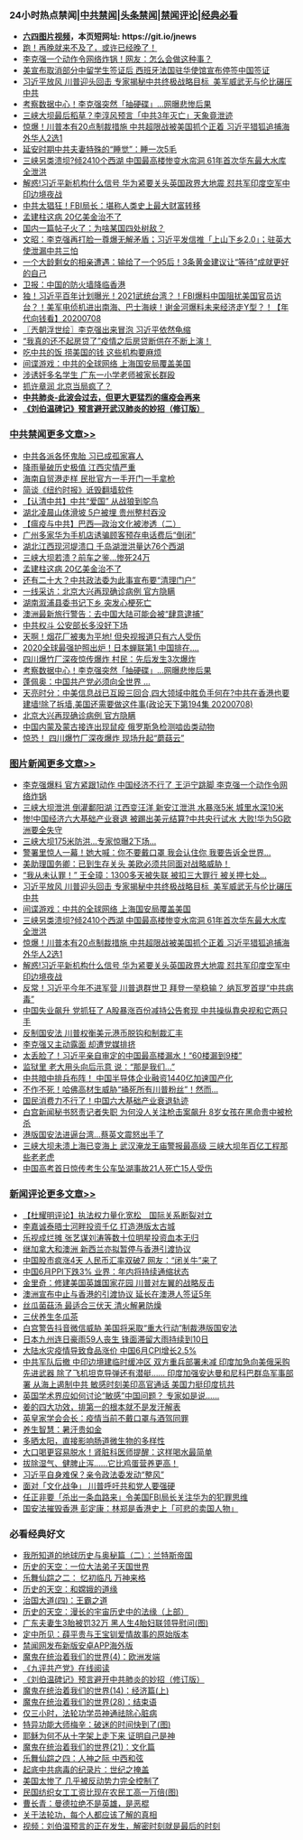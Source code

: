 <div id="tt">
<h3>24小时热点禁闻|<a href="#%E4%B8%AD%E5%85%B1%E7%A6%81%E9%97%BB%E6%9B%B4%E5%A4%9A%E6%96%87%E7%AB%A0">中共禁闻</a>|<a href="#%E5%9B%BE%E7%89%87%E6%96%B0%E9%97%BB%E6%9B%B4%E5%A4%9A%E6%96%87%E7%AB%A0">头条禁闻</a>|<a href="#%E6%96%B0%E9%97%BB%E8%AF%84%E8%AE%BA%E6%9B%B4%E5%A4%9A%E6%96%87%E7%AB%A0">禁闻评论|<a href="#%E5%BF%85%E7%9C%8B%E7%BB%8F%E5%85%B8%E5%A5%BD%E6%96%87">经典必看</a></h3>
<ul>
<li><b><a href="http://d1.bdrive.tk/64.mp4" target="_blank">六四图片视频</a>，本页短网址: https://git.io/jnews</b></li>
<li><a href="https://github.com/fqnews/bnews/blob/master/bannedvideo/20200708/1357769.md">跑！再晚就来不及了，或许已经晚了！</a></li>
<li><a href="https://github.com/fqnews/bnews/blob/master/cnnews/20200709/1357958.md">李克强一个动作令网络炸锅！网友：怎么会做这种事？</a></li>
<li><a href="https://github.com/fqnews/bnews/blob/master/comments/20200709/1357857.md">美宣布取消部分中留学生签证后 西班牙法国驻华使馆宣布停签中国签证</a></li>
<li><a href="https://github.com/fqnews/bnews/blob/master/topimagenews/20200709/1357895.md">习近平放风 川普迎头回击 专家揭秘中共终极战略目标  美军威武无与伦比碾压中共</a></li>
<li><a href="https://github.com/fqnews/bnews/blob/master/cbnews/20200709/1358066.md">考察数据中心！李克强突然「抽硬碟」…网曝悲惨后果</a></li>
<li><a href="https://github.com/fqnews/bnews/blob/master/cbnews/20200709/1358013.md">三峡大坝最后稻草？李淳风预言「中共3年灭亡」天象竟泄迹</a></li>
<li><a href="https://github.com/fqnews/bnews/blob/master/topimagenews/20200708/1357762.md">惊爆！川普本有20点制裁措施 中共超限战被美国抓个正着 习近平猎狐追捕海外华人2选1</a></li>
<li><a href="https://github.com/fqnews/bnews/blob/master/lifebaike/20200709/1357892.md">延安时期中共夫妻特殊的“睡觉”：睡一次5毛</a></li>
<li><a href="https://github.com/fqnews/bnews/blob/master/topimagenews/20200708/1357792.md">三峡另类溃坝?倾2410个西湖 中国最高楼惨变水帘洞 61年首次华东最大水库全泄洪</a></li>
<li><a href="https://github.com/fqnews/bnews/blob/master/topimagenews/20200708/1357753.md">解惑!习近平新机构什么信号 华为紧要关头英国政界大地震 怼共军印度空军中印边境夜战</a></li>
<li><a href="https://github.com/fqnews/bnews/blob/master/cnnews/20200709/1357995.md">中共太猖狂！FBI局长：堪称人类史上最大财富转移</a></li>
<li><a href="https://github.com/fqnews/bnews/blob/master/cbnews/20200709/1358153.md">孟建柱这病 20亿美金治不了</a></li>
<li><a href="https://github.com/fqnews/bnews/blob/master/comments/20200709/1358000.md">国内一篇帖子火了：为啥某国四处树敌？</a></li>
<li><a href="https://github.com/fqnews/bnews/blob/master/cbnews/20200709/1357912.md">文昭：李克强再打脸一尊爆无解矛盾；习近平发信推「上山下乡2.0」；驻英大使泄漏中共三怕</a></li>
<li><a href="https://github.com/fqnews/bnews/blob/master/comments/20200709/1357828.md">一个大龄剩女的相亲遭遇：输给了一个95后！3条黄金建议让“等待”成就更好的自己</a></li>
<li><a href="https://github.com/fqnews/bnews/blob/master/cbnews/20200709/1357838.md">卫报：中国的防火墙降临香港</a></li>
<li><a href="https://github.com/fqnews/bnews/blob/master/taiwannews/20200708/1357730.md">独！习近平百年计划曝光！2021武统台湾？！FBI爆料中国阻扰美国官员访台？！美军电侦机进出南海、巴士海峡！谢金河爆料未来经济走Y型？！【年代向钱看】20200708</a></li>
<li><a href="https://github.com/fqnews/bnews/blob/master/ssgc/20200709/1357878.md">〖兲朝浮世绘〗李克强出来冒泡 习近平依然龟缩</a></li>
<li><a href="https://github.com/fqnews/bnews/blob/master/cnnews/20200709/1357832.md">“我真的还不起房贷了”疫情之后房贷断供在不断上演！</a></li>
<li><a href="https://github.com/fqnews/bnews/blob/master/cnnews/20200709/1357859.md">吃中共的饭 捞美国的钱 这些机构要麻烦</a></li>
<li><a href="https://github.com/fqnews/bnews/blob/master/topimagenews/20200709/1357813.md">间谍游戏：中共的全球网络 上海国安局覆盖美国</a></li>
<li><a href="https://github.com/fqnews/bnews/blob/master/cbnews/20200709/1357824.md">涉诱奸多名学生 广东一小学老师被家长群殴</a></li>
<li><a href="https://github.com/fqnews/bnews/blob/master/headline/20200709/1357918.md">抓许章润 北京当局疯了？</a></li>
<li><b><a href="https://github.com/fqnews/bnews/blob/master/comments/20200211/1275071.md" target="_blank">中共肺炎-此波会过去，但更大更猛烈的瘟疫会再来</a></b></li>
<li><b><a href="https://github.com/fqnews/bnews/blob/master/comments/20200207/1272816.md" target="_blank">《刘伯温碑记》预言避开武汉肺炎的妙招（修订版）</a></b></li>
</ul>
</div>

<div class="catlist">
<h3><a href="https://github.com/fqnews/bnews/blob/master/cbnews/" target="_blank">中共禁闻</a><span><a href="https://github.com/fqnews/bnews/blob/master/cbnews/" target="_blank" rel="nofollow">更多文章>></a></span></h3>
<ul>
<li><a href="https://github.com/fqnews/bnews/blob/master/cbnews/20200709/1358230.md" target="_blank">中共各派各怀鬼胎 习已成孤家寡人</a></li>
<li><a href="https://github.com/fqnews/bnews/blob/master/cbnews/20200709/1358222.md" target="_blank">降雨量破历史极值 江西灾情严重</a></li>
<li><a href="https://github.com/fqnews/bnews/blob/master/cbnews/20200709/1358221.md" target="_blank">海南自贸港走样 民批官方一手开门一手拿枪</a></li>
<li><a href="https://github.com/fqnews/bnews/blob/master/cbnews/20200709/1358219.md" target="_blank">简谈《纽约时报》诋毁翻墙软件</a></li>
<li><a href="https://github.com/fqnews/bnews/blob/master/cbnews/20200709/1358216.md" target="_blank">【认清中共】中共“爱国” 从战狼到鸵鸟</a></li>
<li><a href="https://github.com/fqnews/bnews/blob/master/cbnews/20200709/1358190.md" target="_blank">湖北凌晨山体滑坡 5户被埋 贵州整村吞没</a></li>
<li><a href="https://github.com/fqnews/bnews/blob/master/cbnews/20200709/1358132.md" target="_blank">【瘟疫与中共】巴西—政治文化被渗透（二）</a></li>
<li><a href="https://github.com/fqnews/bnews/blob/master/cbnews/20200709/1358182.md" target="_blank">广州多家华为手机店诱骗顾客预存电话费后“倒闭”</a></li>
<li><a href="https://github.com/fqnews/bnews/blob/master/cbnews/20200709/1358179.md" target="_blank">湖北江西现河堤溃口 千岛湖泄洪量达76个西湖</a></li>
<li><a href="https://github.com/fqnews/bnews/blob/master/cbnews/20200709/1358178.md" target="_blank">三峡大坝若溃？前车之鉴…惨死24万</a></li>
<li><a href="https://github.com/fqnews/bnews/blob/master/cbnews/20200709/1358153.md" target="_blank">孟建柱这病 20亿美金治不了</a></li>
<li><a href="https://github.com/fqnews/bnews/blob/master/cbnews/20200709/1358140.md" target="_blank">还有二十大？中共政法委为此事宣布要“清理门户”</a></li>
<li><a href="https://github.com/fqnews/bnews/blob/master/cbnews/20200709/1358139.md" target="_blank">一线采访：北京大兴再现确诊病例 官方隐瞒</a></li>
<li><a href="https://github.com/fqnews/bnews/blob/master/cbnews/20200709/1358138.md" target="_blank">湖南溆浦县委书记下乡 突发心梗死亡</a></li>
<li><a href="https://github.com/fqnews/bnews/blob/master/cbnews/20200709/1358100.md" target="_blank">澳洲最新旅行警告：去中国大陆可能会被“肆意逮捕”</a></li>
<li><a href="https://github.com/fqnews/bnews/blob/master/cbnews/20200709/1358082.md" target="_blank">中共权斗 公安部长多没好下场</a></li>
<li><a href="https://github.com/fqnews/bnews/blob/master/cbnews/20200709/1358081.md" target="_blank">天啊！烟花厂被夷为平地! 但央视报道只有六人受伤</a></li>
<li><a href="https://github.com/fqnews/bnews/blob/master/cbnews/20200709/1358080.md" target="_blank">2020全球最强护照出炉！日本蝉联第1 中国排在….</a></li>
<li><a href="https://github.com/fqnews/bnews/blob/master/cbnews/20200709/1358079.md" target="_blank">四川爆竹厂深夜惊传爆炸 村民：先后发生3次爆炸</a></li>
<li><a href="https://github.com/fqnews/bnews/blob/master/cbnews/20200709/1358066.md" target="_blank">考察数据中心！李克强突然「抽硬碟」…网曝悲惨后果</a></li>
<li><a href="https://github.com/fqnews/bnews/blob/master/cbnews/20200709/1358065.md" target="_blank">蓬佩奥：中国共产党必须向全世界 &#8230;</a></li>
<li><a href="https://github.com/fqnews/bnews/blob/master/cbnews/20200709/1358061.md" target="_blank">天亮时分：中美信息战已互殴三回合,四大领域中胜负手何在?中共在香港也要建墙!除了拆墙,美国还需要做这件事(政论天下第194集 20200708)</a></li>
<li><a href="https://github.com/fqnews/bnews/blob/master/cbnews/20200709/1358033.md" target="_blank">北京大兴再现确诊病例 官方隐瞒</a></li>
<li><a href="https://github.com/fqnews/bnews/blob/master/cbnews/20200709/1358016.md" target="_blank">中国内蒙及蒙古接连出现鼠疫 俄罗斯急检测啮齿类动物</a></li>
<li><a href="https://github.com/fqnews/bnews/blob/master/cbnews/20200709/1358014.md" target="_blank">惊恐！ 四川爆竹厂深夜爆炸 现场升起“蘑菇云”</a></li>

</ul>
</div>
<div class="catlist">
<h3><a href="https://github.com/fqnews/bnews/blob/master/topimagenews/" target="_blank">图片新闻</a><span><a href="https://github.com/fqnews/bnews/blob/master/topimagenews/" target="_blank" rel="nofollow">更多文章>></a></span></h3>
<ul>
<li><a href="https://github.com/fqnews/bnews/blob/master/topimagenews/20200709/1358239.md" target="_blank">李克强爆料 官方紧跟1动作 中国经济不行了 王沪宁跳脚 李克强一个动作令网络炸锅</a></li>
<li><a href="https://github.com/fqnews/bnews/blob/master/topimagenews/20200709/1358233.md" target="_blank">三峡大坝泄洪 倒灌鄱阳湖 江西变汪洋 新安江泄洪 水暴涨5米 城里水深10米</a></li>
<li><a href="https://github.com/fqnews/bnews/blob/master/topimagenews/20200709/1358187.md" target="_blank">惨!中国经济六大基础产业衰退 被踢出美元结算?中共央行试水 大败!华为5G欧洲要全失守</a></li>
<li><a href="https://github.com/fqnews/bnews/blob/master/topimagenews/20200709/1358165.md" target="_blank">三峡大坝175米防洪…专家惊曝2下场&#8230;</a></li>
<li><a href="https://github.com/fqnews/bnews/blob/master/topimagenews/20200709/1358137.md" target="_blank">警署里惊人一幕！她大喊：你不要戴口罩 我会认住你 我要告诉全世界…</a></li>
<li><a href="https://github.com/fqnews/bnews/blob/master/topimagenews/20200709/1358136.md" target="_blank">美助理国务卿：已到生存关头 美欧必须共同面对战略威胁！</a></li>
<li><a href="https://github.com/fqnews/bnews/blob/master/topimagenews/20200709/1358078.md" target="_blank">“我从未认罪！” 王全璋：1300多天被失联 被扣三大罪行 被关押七处…</a></li>
<li><a href="https://github.com/fqnews/bnews/blob/master/topimagenews/20200709/1357895.md" target="_blank">习近平放风 川普迎头回击 专家揭秘中共终极战略目标  美军威武无与伦比碾压中共</a></li>
<li><a href="https://github.com/fqnews/bnews/blob/master/topimagenews/20200709/1357813.md" target="_blank">间谍游戏：中共的全球网络 上海国安局覆盖美国</a></li>
<li><a href="https://github.com/fqnews/bnews/blob/master/topimagenews/20200708/1357792.md" target="_blank">三峡另类溃坝?倾2410个西湖 中国最高楼惨变水帘洞 61年首次华东最大水库全泄洪</a></li>
<li><a href="https://github.com/fqnews/bnews/blob/master/topimagenews/20200708/1357762.md" target="_blank">惊爆！川普本有20点制裁措施 中共超限战被美国抓个正着 习近平猎狐追捕海外华人2选1</a></li>
<li><a href="https://github.com/fqnews/bnews/blob/master/topimagenews/20200708/1357753.md" target="_blank">解惑!习近平新机构什么信号 华为紧要关头英国政界大地震 怼共军印度空军中印边境夜战</a></li>
<li><a href="https://github.com/fqnews/bnews/blob/master/topimagenews/20200708/1357682.md" target="_blank">反常！习近平今年不进军营 川普退群世卫 拜登一举稳输？ 纳瓦罗首提“中共病毒”</a></li>
<li><a href="https://github.com/fqnews/bnews/blob/master/topimagenews/20200708/1357633.md" target="_blank">中国失业飙升 党抓狂了 A股暴涨百份减持公告套现 中共操纵靠央视和它两只手</a></li>
<li><a href="https://github.com/fqnews/bnews/blob/master/topimagenews/20200708/1357608.md" target="_blank">反制国安法 川普权衡美元港币脱钩和制裁汇丰</a></li>
<li><a href="https://github.com/fqnews/bnews/blob/master/topimagenews/20200708/1357565.md" target="_blank">李克强又主动露面 却遭党媒排挤</a></li>
<li><a href="https://github.com/fqnews/bnews/blob/master/topimagenews/20200708/1357554.md" target="_blank">太丢脸了！习近平亲自审定的中国最高楼漏水！“60楼漏到9楼”</a></li>
<li><a href="https://github.com/fqnews/bnews/blob/master/topimagenews/20200708/1357528.md" target="_blank">监狱里 老大用头向后示意 说：“那是我们&#8230;”</a></li>
<li><a href="https://github.com/fqnews/bnews/blob/master/topimagenews/20200708/1357527.md" target="_blank">中共暗中排兵布阵！ 中国半导体企业融资1440亿加速国产化</a></li>
<li><a href="https://github.com/fqnews/bnews/blob/master/topimagenews/20200708/1357429.md" target="_blank">不作不死！哈佛高材生威胁“捅死所有川普粉丝”！然而…</a></li>
<li><a href="https://github.com/fqnews/bnews/blob/master/topimagenews/20200708/1357406.md" target="_blank">国民消费力不行了！中国六大基础产业衰退轨迹</a></li>
<li><a href="https://github.com/fqnews/bnews/blob/master/topimagenews/20200708/1357366.md" target="_blank">白宫新闻秘书怒责记者失职 为何没人关注枪击案飙升 8岁女孩在黑命贵中被枪杀</a></li>
<li><a href="https://github.com/fqnews/bnews/blob/master/topimagenews/20200707/1357259.md" target="_blank">港版国安法进逼台湾&#8230;蔡英文震怒出手了</a></li>
<li><a href="https://github.com/fqnews/bnews/blob/master/topimagenews/20200707/1357254.md" target="_blank">三峡大坝未溃上海已变海上 武汉淹龙王庙警报最高级 三峡大坝年百亿工程那些老老虎</a></li>
<li><a href="https://github.com/fqnews/bnews/blob/master/topimagenews/20200707/1357206.md" target="_blank">中国高考首日惊传考生公车坠湖事故21人死亡15人受伤</a></li>

</ul>
</div>
<div class="catlist">
<h3><a href="https://github.com/fqnews/bnews/blob/master/comments/" target="_blank">新闻评论</a><span><a href="https://github.com/fqnews/bnews/blob/master/comments/" target="_blank" rel="nofollow">更多文章>></a></span></h3>
<ul>
<li><a href="https://github.com/fqnews/bnews/blob/master/comments/20200709/1358234.md" target="_blank">【杜耀明评论】执法权力量化宽松　国际关系断裂对立</a></li>
<li><a href="https://github.com/fqnews/bnews/blob/master/comments/20200709/1358231.md" target="_blank">李嘉诚泰晤士河畔投资千亿 打造港版太古城</a></li>
<li><a href="https://github.com/fqnews/bnews/blob/master/comments/20200709/1358191.md" target="_blank">乐视成烂摊 张艺谋刘涛等数十位明星投资血本无归</a></li>
<li><a href="https://github.com/fqnews/bnews/blob/master/comments/20200709/1358189.md" target="_blank">继加拿大和澳洲 新西兰亦拟暂停与香港引渡协议</a></li>
<li><a href="https://github.com/fqnews/bnews/blob/master/comments/20200709/1358188.md" target="_blank">中国股市疯涨4天 人民币汇率双破7 网友：“闭关牛”来了</a></li>
<li><a href="https://github.com/fqnews/bnews/blob/master/comments/20200709/1358183.md" target="_blank">中国6月PPI下跌3% 业界：年内将持续通缩状态</a></li>
<li><a href="https://github.com/fqnews/bnews/blob/master/comments/20200709/1358176.md" target="_blank">金里奇：修建美国英雄国家花园 川普对左翼的战略反击</a></li>
<li><a href="https://github.com/fqnews/bnews/blob/master/comments/20200709/1358175.md" target="_blank">澳洲宣布中止与香港的引渡协议 延长在澳港人签证5年</a></li>
<li><a href="https://github.com/fqnews/bnews/blob/master/comments/20200709/1358174.md" target="_blank">丝瓜菌菇汤 最适合三伏天 清火解暑防燥</a></li>
<li><a href="https://github.com/fqnews/bnews/blob/master/comments/20200709/1358173.md" target="_blank">三伏养生冬瓜茶</a></li>
<li><a href="https://github.com/fqnews/bnews/blob/master/comments/20200709/1358170.md" target="_blank">白宫警告抖音微信威胁  美国将采取“重大行动”制裁港版国安法</a></li>
<li><a href="https://github.com/fqnews/bnews/blob/master/comments/20200709/1358162.md" target="_blank">日本九州连日豪雨59人丧生 锋面滞留大雨持续到10日</a></li>
<li><a href="https://github.com/fqnews/bnews/blob/master/comments/20200709/1358161.md" target="_blank">大陆水灾疫情导致食品涨价 中国6月CPI增长2.5%</a></li>
<li><a href="https://github.com/fqnews/bnews/blob/master/comments/20200709/1358160.md" target="_blank">中共军队后撤 中印边境建临时缓冲区 双方重兵部署未减 印度加急向美俄采购先进武器 除了飞机坦克导弹还有潜艇…… 印度加强安达曼和尼科巴群岛军事部署 从海上遏制中共 敏感时刻美印高官通话 美国力挺印度抗共</a></li>
<li><a href="https://github.com/fqnews/bnews/blob/master/comments/20200709/1358150.md" target="_blank">英国学术界应如何讨论“敏感”中国问题？ 专家如是说……</a></li>
<li><a href="https://github.com/fqnews/bnews/blob/master/comments/20200709/1358149.md" target="_blank">姜的四大功效，排第一的根本就不是发汗解表</a></li>
<li><a href="https://github.com/fqnews/bnews/blob/master/comments/20200709/1358148.md" target="_blank">英皇家学会会长：疫情当前不戴口罩与酒驾同罪</a></li>
<li><a href="https://github.com/fqnews/bnews/blob/master/comments/20200709/1358147.md" target="_blank">养生智慧：暑汗贵如金</a></li>
<li><a href="https://github.com/fqnews/bnews/blob/master/comments/20200709/1358146.md" target="_blank">多晒太阳，直接影响肠道微生物的多样性</a></li>
<li><a href="https://github.com/fqnews/bnews/blob/master/comments/20200709/1358145.md" target="_blank">大口喝更容易脱水！肾脏科医师提醒：这样喝水最简单</a></li>
<li><a href="https://github.com/fqnews/bnews/blob/master/comments/20200709/1358144.md" target="_blank">拔除湿气、健脾止泻……它比鸡蛋营养更高！</a></li>
<li><a href="https://github.com/fqnews/bnews/blob/master/comments/20200709/1358099.md" target="_blank">习近平自身难保？亲令政法委发动“整风”</a></li>
<li><a href="https://github.com/fqnews/bnews/blob/master/comments/20200709/1358098.md" target="_blank">面对「文化战争」 川普呼吁共和党人要强硬</a></li>
<li><a href="https://github.com/fqnews/bnews/blob/master/comments/20200709/1358097.md" target="_blank">任正非要「杀出一条血路来」令美国FBI局长关注华为的犯罪思维</a></li>
<li><a href="https://github.com/fqnews/bnews/blob/master/comments/20200709/1358096.md" target="_blank">国安法摧毁香港 彭定康：林郑是香港史上「可悲的卖国人物」</a></li>

</ul>
</div>

<div class="catlist">
<h3>必看经典好文</h3>
<ul>
<li><a href="https://github.com/fqnews/bnews/blob/master/tculture/xiulian/20170614/774347.md" target="_blank">我所知道的地球历史与奥秘篇（二）：兰特斯帝国</a></li>
<li><a href="https://github.com/fqnews/bnews/blob/master/tculture/20121025/73067.md" target="_blank">历史的天空：一位大法弟子天国世界</a></li>
<li><a href="https://github.com/fqnews/bnews/blob/master/tculture/20170711/790081.md" target="_blank">乐舞仙踪之二： 忆初临凡 万神来格</a></li>
<li><a href="https://github.com/fqnews/bnews/blob/master/cbnews/20190219/1083302.md" target="_blank">历史的天空：和嫦娥的道缘</a></li>
<li><a href="https://github.com/fqnews/bnews/blob/master/cbnews/20180310/912637.md" target="_blank">治国大道(四)：王霸之道</a></li>
<li><a href="https://github.com/fqnews/bnews/blob/master/tculture/20121025/73065.md" target="_blank">历史的天空：漫长的宇宙历史中的法缘（上部）</a></li>
<li><a href="https://github.com/fqnews/bnews/blob/master/cbnews/20200611/1343037.md" target="_blank">广东夫妻生3胎被罚32万 黑人生4胎妇联领导慰问(图)</a></li>
<li><a href="https://github.com/fqnews/bnews/blob/master/comments/20200616/1345658.md" target="_blank">定中所见：薛平贵与王宝钏爱情故事的原始版本</a></li>
<li><a href="https://github.com/fqnews/bnews/blob/master/comments/20200627/783266.md" target="_blank">禁闻网发布新版安卓APP海外版</a></li>
<li><a href="https://github.com/fqnews/bnews/blob/master/topimagenews/20180522/946266.md" target="_blank">魔鬼在统治着我们的世界(4)：欧洲发端</a></li>
<li><a href="https://github.com/fqnews/bnews/blob/master/bookonline/20131116/201057.md" target="_blank">《九评共产党》在线阅读</a></li>
<li><a href="https://github.com/fqnews/bnews/blob/master/comments/20200207/1272816.md" target="_blank">《刘伯温碑记》预言避开中共肺炎的妙招（修订版）</a></li>
<li><a href="https://github.com/fqnews/bnews/blob/master/topimagenews/20180605/953415.md" target="_blank">魔鬼在统治着我们的世界(14)：经济篇(上)</a></li>
<li><a href="https://github.com/fqnews/bnews/blob/master/comments/20181228/1054609.md" target="_blank">魔鬼在统治着我们的世界(28)：结束语</a></li>
<li><a href="https://github.com/fqnews/bnews/blob/master/health/20170626/780270.md" target="_blank">仅三小时，法轮功学员神通祛除心脏病</a></li>
<li><a href="https://github.com/fqnews/bnews/blob/master/ccpdope/20200703/1355002.md" target="_blank">特异功能大师梅辛：破迷的时间快到了(图)</a></li>
<li><a href="https://github.com/fqnews/bnews/blob/master/ccpdope/20190803/1168965.md" target="_blank">耶稣为何不从十字架上走下来 证明自己是神</a></li>
<li><a href="https://github.com/fqnews/bnews/blob/master/comments/20180802/980476.md" target="_blank">魔鬼在统治着我们的世界(21)：文化篇</a></li>
<li><a href="https://github.com/fqnews/bnews/blob/master/tculture/20190101/791144.md" target="_blank">乐舞仙踪之四：人神之际 中西和弦</a></li>
<li><a href="https://github.com/fqnews/bnews/blob/master/comments/20200702/1354076.md" target="_blank">起底中共病毒的纪录片：世纪之掩盖</a></li>
<li><a href="https://github.com/fqnews/bnews/blob/master/comments/20200624/1349702.md" target="_blank">美国太惨了 几乎被反动势力完全控制了</a></li>
<li><a href="https://github.com/fqnews/bnews/blob/master/lifebaike/20200515/1328783.md" target="_blank">民国纺织女工工资比现在农民工高一万倍(图)</a></li>
<li><a href="https://github.com/fqnews/bnews/blob/master/comments/20180726/727420.md" target="_blank">曹长青：曼德拉绝不是英雄，是恶棍</a></li>
<li><a href="https://github.com/fqnews/bnews/blob/master/topimagenews/20161125/619230.md" target="_blank">关于法轮功，每个人都应该了解的真相</a></li>
<li><a href="https://github.com/fqnews/bnews/blob/master/comments/20200628/1351782.md" target="_blank">视频：刘伯温预言的正在发生，解密时刻就是最后的时刻</a></li>

</ul>
</div>